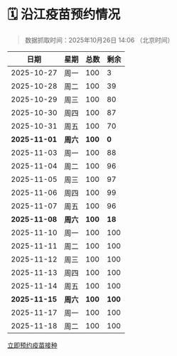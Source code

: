# 🗓️ 沿江疫苗预约情况

> 数据抓取时间：2025年10月26日 14:06 （北京时间）

| 日期 | 星期 | 总数 | 剩余 |
|------|------|------|------|
| 2025-10-27 | 周一 | 100 | 3 |
| 2025-10-28 | 周二 | 100 | 39 |
| 2025-10-29 | 周三 | 100 | 80 |
| 2025-10-30 | 周四 | 100 | 87 |
| 2025-10-31 | 周五 | 100 | 70 |
| **2025-11-01** | **周六** | **100** | **0** |
| 2025-11-03 | 周一 | 100 | 88 |
| 2025-11-04 | 周二 | 100 | 96 |
| 2025-11-05 | 周三 | 100 | 97 |
| 2025-11-06 | 周四 | 100 | 99 |
| 2025-11-07 | 周五 | 100 | 96 |
| **2025-11-08** | **周六** | **100** | **18** |
| 2025-11-10 | 周一 | 100 | 100 |
| 2025-11-11 | 周二 | 100 | 100 |
| 2025-11-12 | 周三 | 100 | 100 |
| 2025-11-13 | 周四 | 100 | 100 |
| 2025-11-14 | 周五 | 100 | 100 |
| **2025-11-15** | **周六** | **100** | **100** |
| 2025-11-17 | 周一 | 100 | 100 |
| 2025-11-18 | 周二 | 100 | 100 |


<div class="button-container">
<a class="btn" href="http://yfzweb.ishequ.net/#/login" target="_blank">立即预约疫苗接种</a>
</div>

